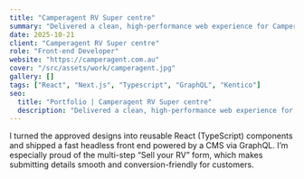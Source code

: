 ```yaml
---
title: "Camperagent RV Super centre"
summary: "Delivered a clean, high-performance web experience for Camperagent RV Super Centre with intuitive search, clearer calls-to-action, and faster load times to boost enquiries."
date: 2025-10-21
client: "Camperagent RV Super centre"
role: "Front-end Developer"
website: "https://camperagent.com.au"
cover: "/src/assets/work/camperagent.jpg"
gallery: []
tags: ["React", "Next.js", "Typescript", "GraphQL", "Kentico"]
seo:
  title: "Portfolio | Camperagent RV Super centre"
  description: "Delivered a clean, high-performance web experience for Camperagent RV Super Centre."
---
```

  
I turned the approved designs into reusable React (TypeScript) components and shipped a fast headless front end powered by a CMS via GraphQL. I’m especially proud of the multi-step “Sell your RV” form, which makes submitting details smooth and conversion-friendly for customers.